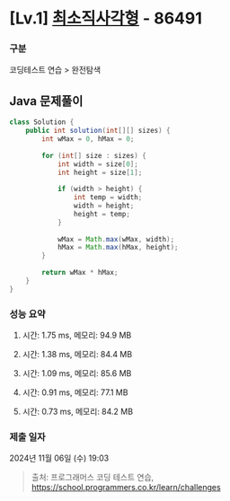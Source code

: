 # [Lv.1] [최소직사각형](https://school.programmers.co.kr/learn/courses/30/lessons/86491?language=java) - 86491 

### 구분

코딩테스트 연습 > 완전탐색

## Java 문제풀이

```java
class Solution {
    public int solution(int[][] sizes) {
        int wMax = 0, hMax = 0;
        
        for (int[] size : sizes) {
            int width = size[0];
            int height = size[1];
                
            if (width > height) {
                int temp = width;
                width = height;
                height = temp;
            }
            
            wMax = Math.max(wMax, width);
            hMax = Math.max(hMax, height);
        }
        
        return wMax * hMax;
    }
}
```

### 성능 요약

1. 시간: 1.75 ms, 메모리: 94.9 MB

2. 시간: 1.38 ms, 메모리: 84.4 MB
3. 시간: 1.09 ms, 메모리: 85.6 MB
4. 시간: 0.91 ms, 메모리: 77.1 MB
5. 시간: 0.73 ms, 메모리: 84.2 MB

### 제출 일자

2024년 11월 06일 (수) 19:03

> 출처: 프로그래머스 코딩 테스트 연습, https://school.programmers.co.kr/learn/challenges